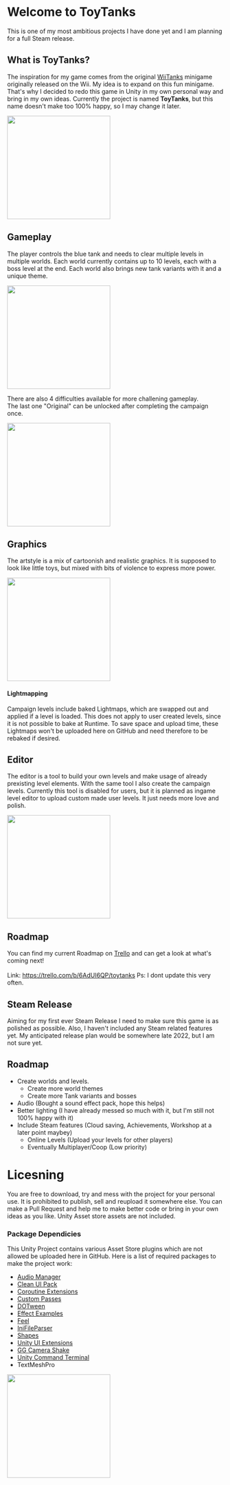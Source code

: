 # Welcome to ToyTanks

This is one of my most ambitious projects I have done yet and I am planning for a full Steam release.

## What is ToyTanks?

The inspiration for my game comes from the original [WiiTanks](https://nintendo.fandom.com/wiki/Tanks!) minigame originally released on the Wii.
My idea is to expand on this fun minigame. That's why I decided to redo this game in Unity in my own personal way and bring in my own ideas.
Currently the project is named **ToyTanks**, but this name doesn't make too 100% happy, so I may change it later.

<img src="https://sperlich.at/assets/project_pictures/toytanks_preview.png?" style="width:25vw" />

## Gameplay

The player controls the blue tank and needs to clear multiple levels in multiple worlds. Each world currently contains up to 10 levels, each with a boss level at the end.
Each world also brings new tank variants with it and a unique theme.

<img src="https://sperlich.at/assets/project_pictures/toytanks_1.png?" style="width:25vw" />


There are also 4 difficulties available for more challening gameplay.<br>
The last one "Original" can be unlocked after completing the campaign once.

<img src="https://sperlich.at/assets/project_pictures/toytanks_0.png?" style="width:25vw" />


## Graphics

The artstyle is a mix of cartoonish and realistic graphics. It is supposed to look like little toys, but mixed with bits of violence to express more power.


<img src="https://sperlich.at/assets/project_pictures/toytanks_3.png?" style="width:25vw" />

#### Lightmapping

Campaign levels include baked Lightmaps, which are swapped out and applied if a level is loaded. This does not apply to user created levels, since it is not possible to bake at Runtime. To save space and upload time, these Lightmaps won't be uploaded here on GitHub and need therefore to be rebaked if desired.

## Editor

The editor is a tool to build your own levels and make usage of already prexisting level elements. With the same tool I also create the campaign levels.
Currently this tool is disabled for users, but it is planned as ingame level editor to upload custom made user levels. It just needs more love and polish.

<img src="https://sperlich.at/assets/project_pictures/toytanks_2.png?" style="width:25vw" />

## Roadmap

You can find my current Roadmap on [Trello](https://trello.com/b/6AdUI6QP/toytanks) and can get a look at what's coming next! <br><br>
Link: https://trello.com/b/6AdUI6QP/toytanks
Ps: I dont update this very often.

## Steam Release

Aiming for my first ever Steam Release I need to make sure this game is as polished as possible. Also, I haven't included any Steam related features yet.
My anticipated release plan would be somewhere late 2022, but I am not sure yet.

## Roadmap
* Create worlds and levels.
  * Create more world themes
  * Create more Tank variants and bosses
* Audio (Bought a sound effect pack, hope this helps)
* Better lighting (I have already messed so much with it, but I'm still not 100% happy with it)
* Include Steam features (Cloud saving, Achievements, Workshop at a later point maybey)
  * Online Levels (Upload your levels for other players)
  * Eventually Multiplayer/Coop (Low priority)

# Licesning

You are free to download, try and mess with the project for your personal use. It is prohibited to publish, sell and reupload it somewhere else.
You can make a Pull Request and help me to make better code or bring in your own ideas as you like.
Unity Asset store assets are not included.

### Package Dependicies

This Unity Project contains various Asset Store plugins which are not allowed be uploaded here in GitHub.
Here is a list of required packages to make the project work:

* [Audio Manager](https://assetstore.unity.com/packages/tools/audio/audio-manager-cg-149123)
* [Clean UI Pack](https://assetstore.unity.com/packages/2d/gui/modern-and-clean-ui-pack-198475)
* [Coroutine Extensions](https://assetstore.unity.com/packages/tools/utilities/coroutine-extensions-179211)
* [Custom Passes](https://github.com/alelievr/HDRP-Custom-Passes)
* [DOTween](https://assetstore.unity.com/packages/tools/animation/dotween-hotween-v2-27676)
* [Effect Examples](https://assetstore.unity.com/packages/essentials/asset-packs/unity-particle-pack-5-x-73777)
* [Feel](https://assetstore.unity.com/packages/tools/particles-effects/feel-183370)
* [IniFileParser](https://github.com/rickyah/ini-parser)
* [Shapes](https://assetstore.unity.com/packages/tools/particles-effects/shapes-173167)
* [Unity UI Extensions](https://github.com/JohannesDeml/unity-ui-extensions)
* [GG Camera Shake](https://github.com/gasgiant/Camera-Shake)
* [Unity Command Terminal](https://github.com/stillwwater/command_terminal)
* TextMeshPro

<img src="https://sperlich.at/assets/project_pictures/toytanks_extensions.png?" style="width:25vw" />
